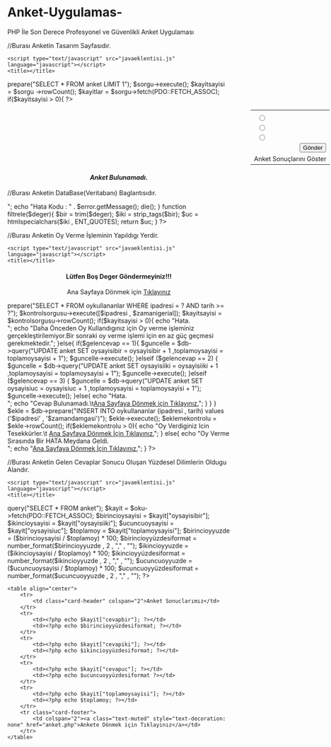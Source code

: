 # Anket-Uygulamas-
PHP İle Son Derece Profesyonel ve Güvenlikli Anket Uygulaması


//Burası Anketin Tasarım Sayfasıdır.

<?php
require_once("dbbaglantisi.php");
?>
<!DOCTYPE html>
<html lang="tr-TR">
<head>
	<meta http-equiv="Content-Type" content="text/html ; charset=utf-8">
	<meta http-equiv="Content-Language" content="tr">
	<meta charset="utf-8">
	<meta name="description" content="Free Web tutorials">
    <meta name="keywords" content="HTML, CSS, JavaScript">
    <meta name="author" content="John Doe">
    <meta name="viewport" content="width=device-width, initial-scale=1, shrink-to-fit=no">
    <link rel="stylesheet" href="css/bootstrap.min.css">
    <link rel="stylesheet" type="text/css" href="https://stackpath.bootstrapcdn.com/font-awesome/4.7.0/css/font-awesome.min.css">

	<script type="text/javascript" src="javaeklentisi.js" language="javascript"></script>
	<title></title> 
</head>

<body>

<?php
$sorgu 			= $db->prepare("SELECT * FROM anket LIMIT 1");
$sorgu->execute();
$kayitsayisi 	= $sorgu ->rowCount();
$kayitlar 		= $sorgu->fetch(PDO::FETCH_ASSOC);
if($kayitsayisi > 0){
?>
<form action="oyver.php" method="post">
	<div class="card" style="width: 250px ; margin-left: 550px;">
		<table width="250px">
				<tr class="card-header">
					<td colspan="2"><?php echo $kayitlar["soru"]; ?></td>
				</tr>
				<tr>
					<td align="center" width="35px"><input type="radio" name="cevap" value="1"></td>
					<td><?php echo $kayitlar["cevapbir"]; ?></td>
				</tr>
				<tr>
					<td align="center"><input type="radio" name="cevap" value="2"></td>
					<td><?php echo $kayitlar["cevapiki"]; ?></td>
				</tr>
				<tr>
					<td align="center"><input type="radio" name="cevap" value="3"></td>
					<td><?php echo $kayitlar["cevapuc"]; ?></td>
				</tr>
				<tr>
					<td align="right" colspan="2"><button class="btn btn-success" type="submit">Gönder</button></td>
				</tr>
				<tr>
					<td class="card-footer" align="right" colspan="2"><a class="text-muted" style="text-decoration: none; font-size: 14px" href="sonuclar.php">Anket Sonuçlarını Göster</a></td>
				</tr>
		</table>
	</div>
</form>







<?php
}else{
?>
<h4 align="center"><b><i>Anket Bulunamadı.</i></b></h4>
<?php
}
?>














<script src="https://code.jquery.com/jquery-3.5.1.slim.min.js" integrity="sha384-DfXdz2htPH0lsSSs5nCTpuj/zy4C+OGpamoFVy38MVBnE+IbbVYUew+OrCXaRkfj" crossorigin="anonymous"></script>
<script src="https://cdn.jsdelivr.net/npm/popper.js@1.16.0/dist/umd/popper.min.js" integrity="sha384-Q6E9RHvbIyZFJoft+2mJbHaEWldlvI9IOYy5n3zV9zzTtmI3UksdQRVvoxMfooAo" crossorigin="anonymous"></script>
<script src="js/bootstrap.min.js"></script>
</body>
</html>



//Burası Anketin DataBase(Veritabanı) Baglantısıdır.




<?php

try {
	$db = new PDO("mysql:host=localhost;dbname=hkpau;charset=utf8" , "root" , "");
} catch (PDOException $error) {
	echo "Baglantı Hatası.<br/>";
	echo "Hata Kodu : " . $error.getMessage();
	die();
}


function filtrele($deger){
	$bir = trim($deger);
	$iki = strip_tags($bir);
	$uc  = htmlspecialchars($iki , ENT_QUOTES);
	return $uc;
}


?>



//Burası Anketin Oy Verme İşleminin Yapıldıgı Yerdir.



<?php
require_once("dbbaglantisi.php");

$ipadresi 			= $_SERVER["REMOTE_ADDR"];
$zamandamgasi 		= time();
$oykullanmasiniri	= 86400;//sn cinsinden 1 gün...
$zamanigerial 		= $zamandamgasi - $oykullanmasiniri;//Kullanıcının Sadece bir kere ankete katılması için yazılan bir kod.....


if(empty($_POST["cevap"])){
?>
<!DOCTYPE html>
<html lang="tr-TR">
<head>
	<meta http-equiv="Content-Type" content="text/html ; charset=utf-8">
	<meta http-equiv="Content-Language" content="tr">
	<meta charset="utf-8">
	<meta name="description" content="Free Web tutorials">
    <meta name="keywords" content="HTML, CSS, JavaScript">
    <meta name="author" content="John Doe">
    <meta name="viewport" content="width=device-width, initial-scale=1, shrink-to-fit=no">
    <link rel="stylesheet" href="css/bootstrap.min.css">
    <link rel="stylesheet" type="text/css" href="https://stackpath.bootstrapcdn.com/font-awesome/4.7.0/css/font-awesome.min.css">

	<script type="text/javascript" src="javaeklentisi.js" language="javascript"></script>
	<title></title> 
</head>
<body>
<div align="center">
	<div class="card" style="width: 450px">
		<div class="card-header">
			<h4>Lütfen Boş Deger Göndermeyiniz!!!</h4>
		</div>
		<div class="card-body">
			<p>Ana Sayfaya Dönmek için <a href="anket.php">Tıklayınız</a></p>
		</div>
	</div>
</div>


<?php
die();
}else{
$gelencevap 		= $_POST["cevap"];


	$kontrolsorgusu 	= $db->prepare("SELECT * FROM oykullananlar WHERE ipadresi = ? AND tarih >= ?");
	$kontrolsorgusu->execute([$ipadresi , $zamanigerial]);
	$kayitsayisi 		= $kontrolsorgusu->rowCount();
	if($kayitsayisi > 0){
		echo "Hata.<br/>";
		echo "Daha Önceden Oy Kullandıgınız için Oy verme işleminiz gerçekleştirilemiyor.Bir sonraki oy verme işlemi için en az  güç geçmesi gerekmektedir.";
	}else{
		if($gelencevap == 1){
			$guncelle = $db->query("UPDATE anket SET oysayisibir = oysayisibir + 1 ,toplamoysayisi = toplamoysayisi + 1");
			$guncelle->execute();
		}elseif ($gelencevap == 2) {
			$guncelle = $db->query("UPDATE anket SET oysayisiiki = oysayisiiki + 1 ,toplamoysayisi = toplamoysayisi + 1");
			$guncelle->execute();
		}elseif ($gelencevap == 3) {
			$guncelle = $db->query("UPDATE anket SET oysayisiuc = oysayisiuc + 1 ,toplamoysayisi = toplamoysayisi + 1");
			$guncelle->execute();
		}else{
			echo "Hata.<br/>";
			echo "Cevap Bulunamadı.\t<a href='anket.php'>Ana Sayfaya Dönmek için Tıklayınız.</a>";
		}
	}
}


$ekle = $db->prepare("INSERT INTO oykullananlar (ipadresi , tarih) values ('$ipadresi' , '$zamandamgasi')");
$ekle->execute();
$eklemekontrolu = $ekle->rowCount();
if($eklemekontrolu > 0){
	echo "Oy Verdiginiz Icin Tesekkürler.\t <a href='anket.php'>Ana Sayfaya Dönmek İçin Tıklayınız.</a>";
}
else{
	echo "Oy Verme Sırasında Bir HATA Meydana Geldi.<br />";
	echo "<a href='anket.php'>Ana Sayfaya Dönmek İçin Tıklayınız.</a>";
}
?>


<script src="https://code.jquery.com/jquery-3.5.1.slim.min.js" integrity="sha384-DfXdz2htPH0lsSSs5nCTpuj/zy4C+OGpamoFVy38MVBnE+IbbVYUew+OrCXaRkfj" crossorigin="anonymous"></script>
<script src="https://cdn.jsdelivr.net/npm/popper.js@1.16.0/dist/umd/popper.min.js" integrity="sha384-Q6E9RHvbIyZFJoft+2mJbHaEWldlvI9IOYy5n3zV9zzTtmI3UksdQRVvoxMfooAo" crossorigin="anonymous"></script>
<script src="js/bootstrap.min.js"></script>
</body>
</html>




//Burası Anketin Gelen Cevaplar Sonucu Oluşan Yüzdesel Dilimlerin Oldugu Alandır.



<?php
require_once("dbbaglantisi.php");
?>
<!DOCTYPE html>
<html lang="tr-TR">
<head>
	<meta http-equiv="Content-Type" content="text/html ; charset=utf-8">
	<meta http-equiv="Content-Language" content="tr">
	<meta charset="utf-8">
	<meta name="description" content="Free Web tutorials">
    <meta name="keywords" content="HTML, CSS, JavaScript">
    <meta name="author" content="John Doe">
    <meta name="viewport" content="width=device-width, initial-scale=1, shrink-to-fit=no">
    <link rel="stylesheet" href="css/bootstrap.min.css">
    <link rel="stylesheet" type="text/css" href="https://stackpath.bootstrapcdn.com/font-awesome/4.7.0/css/font-awesome.min.css">

	<script type="text/javascript" src="javaeklentisi.js" language="javascript"></script>
	<title></title> 
</head>

<body>

<?php

$oku = $db->query("SELECT * FROM anket");
$kayit = $oku->fetch(PDO::FETCH_ASSOC);
$birincioysayisi 	= $kayit["oysayisibir"];
$ikincioysayisi 	= $kayit["oysayisiiki"];
$ucuncuoysayisi 	= $kayit["oysayisiuc"];
$toplamoy 		 	= $kayit["toplamoysayisi"];

$birincioyyuzde 			= ($birincioysayisi / $toplamoy) * 100;
$birincioyyüzdesiformat 	= number_format($birincioyyuzde , 2 , "," , "");
$ikincioyyuzde 				= ($ikincioysayisi / $toplamoy) * 100;
$ikincioyyüzdesiformat 		= number_format($ikincioyyuzde , 2 , "," , "");
$ucuncuoyyuzde 				= ($ucuncuoysayisi / $toplamoy) * 100;
$ucuncuoyyüzdesiformat 		= number_format($ucuncuoyyuzde , 2 , "," , "");

?>

	<table align="center">
		<tr>
			<td class="card-header" colspan="2">Anket Sonuclarımız</td>
		</tr>
		<tr>
			<td><?php echo $kayit["cevapbir"]; ?></td>
			<td><?php echo $birincioyyüzdesiformat; ?></td>
		</tr>
		<tr>
			<td><?php echo $kayit["cevapiki"]; ?></td>
			<td><?php echo $ikincioyyüzdesiformat; ?></td>
		</tr>
		<tr>
			<td><?php echo $kayit["cevapuc"]; ?></td>
			<td><?php echo $ucuncuoyyüzdesiformat ?></td>
		</tr>
		<tr>
			<td><?php echo $kayit["toplamoysayisi"]; ?></td>
			<td><?php echo $toplamoy; ?></td>
		</tr>
		<tr class="card-footer">
			<td colspan="2"><a class="text-muted" style="text-decoration: none" href="anket.php">Ankete Dönmek için Tıklayınız</a></td>
		</tr>
	</table>


<script src="https://code.jquery.com/jquery-3.5.1.slim.min.js" integrity="sha384-DfXdz2htPH0lsSSs5nCTpuj/zy4C+OGpamoFVy38MVBnE+IbbVYUew+OrCXaRkfj" crossorigin="anonymous"></script>
<script src="https://cdn.jsdelivr.net/npm/popper.js@1.16.0/dist/umd/popper.min.js" integrity="sha384-Q6E9RHvbIyZFJoft+2mJbHaEWldlvI9IOYy5n3zV9zzTtmI3UksdQRVvoxMfooAo" crossorigin="anonymous"></script>
<script src="js/bootstrap.min.js"></script>
</body>
</html>
